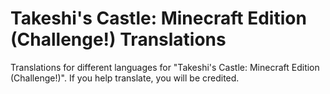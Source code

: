 # Takeshi's Castle: Minecraft Edition (Challenge!) Translations
Translations for different languages for "Takeshi's Castle: Minecraft Edition (Challenge!)".
If you help translate, you will be credited.
